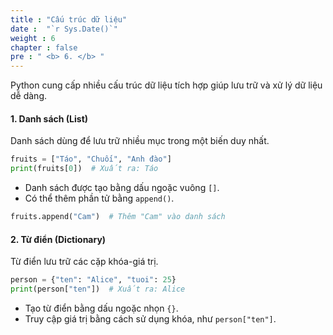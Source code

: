 ```yaml
---
title : "Cấu trúc dữ liệu"
date :  "`r Sys.Date()`" 
weight : 6 
chapter : false
pre : " <b> 6. </b> "
---
```

Python cung cấp nhiều cấu trúc dữ liệu tích hợp giúp lưu trữ và xử lý dữ liệu dễ dàng.

#### 1. Danh sách (List)

Danh sách dùng để lưu trữ nhiều mục trong một biến duy nhất.

```python
fruits = ["Táo", "Chuối", "Anh đào"]
print(fruits[0])  # Xuất ra: Táo
```

- Danh sách được tạo bằng dấu ngoặc vuông `[]`.
- Có thể thêm phần tử bằng `append()`.

```python
fruits.append("Cam")  # Thêm "Cam" vào danh sách
```

#### 2. Từ điển (Dictionary)

Từ điển lưu trữ các cặp khóa-giá trị.

```python
person = {"ten": "Alice", "tuoi": 25}
print(person["ten"])  # Xuất ra: Alice
```

- Tạo từ điển bằng dấu ngoặc nhọn `{}`.
- Truy cập giá trị bằng cách sử dụng khóa, như `person["ten"]`.